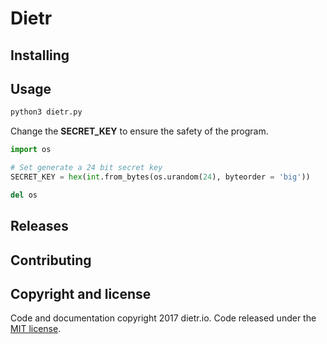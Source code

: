 # Dietr

## Installing

## Usage

```bash
python3 dietr.py
```

Change the **SECRET_KEY** to ensure the safety of the program.

```python
import os

# Set generate a 24 bit secret key
SECRET_KEY = hex(int.from_bytes(os.urandom(24), byteorder = 'big'))

del os
```

## Releases

## Contributing

## Copyright and license

Code and documentation copyright 2017 dietr.io. Code released under the [MIT license](LICENSE).
